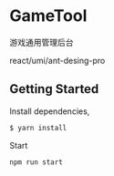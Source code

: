 # GameTool
游戏通用管理后台


react/umi/ant-desing-pro

## Getting Started

Install dependencies,

```bash
$ yarn install
```

Start 

```
npm run start
```
